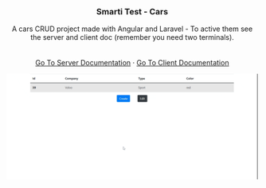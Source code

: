 <!-- PROJECT LOGO -->
<br />
<p align="center">
  <h3 align="center">Smarti Test - Cars</h3>
  <p align="center">
  A cars CRUD project made with Angular and Laravel - To active them see the server and client doc (remember you need two terminals).
    <br />
    <br />
    <br />
    <a href="https://gold-rush.netlify.app/">Go To Server Documentation</a>
    ·
    <a href="https://github.com/tomeraitz/gold-rush-server/issues">Go To Client Documentation</a>
  </p>
</p>

<img src="./doc_images/recording.gif" />

